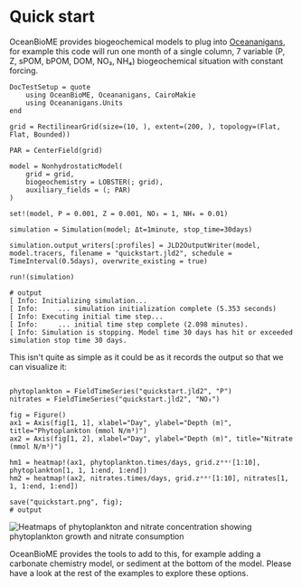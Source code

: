 # Quick start
OceanBioME provides biogeochemical models to plug into [Oceananigans](https://github.com/CliMA/Oceananigans.jl), for example this code will run one month of a single column, 7 variable (P, Z, sPOM, bPOM, DOM, NO₃, NH₄) biogeochemical situation with constant forcing.

```@meta
DocTestSetup = quote
    using OceanBioME, Oceananigans, CairoMakie
    using Oceananigans.Units
end
```

``` jldoctest quickstart
grid = RectilinearGrid(size=(10, ), extent=(200, ), topology=(Flat, Flat, Bounded))

PAR = CenterField(grid)

model = NonhydrostaticModel(
    grid = grid,
    biogeochemistry = LOBSTER(; grid),
    auxiliary_fields = (; PAR)
)

set!(model, P = 0.001, Z = 0.001, NO₃ = 1, NH₄ = 0.01)

simulation = Simulation(model; Δt=1minute, stop_time=30days)

simulation.output_writers[:profiles] = JLD2OutputWriter(model, model.tracers, filename = "quickstart.jld2", schedule = TimeInterval(0.5days), overwrite_existing = true)

run!(simulation)

# output
[ Info: Initializing simulation...
[ Info:     ... simulation initialization complete (5.353 seconds)
[ Info: Executing initial time step...
[ Info:     ... initial time step complete (2.098 minutes).
[ Info: Simulation is stopping. Model time 30 days has hit or exceeded simulation stop time 30 days.

```
This isn't quite as simple as it could be as it records the output so that we can visualize it:

``` jldoctest quickstart

phytoplankton = FieldTimeSeries("quickstart.jld2", "P")
nitrates = FieldTimeSeries("quickstart.jld2", "NO₃")

fig = Figure()
ax1 = Axis(fig[1, 1], xlabel="Day", ylabel="Depth (m)", title="Phytoplankton (mmol N/m³)")
ax2 = Axis(fig[1, 2], xlabel="Day", ylabel="Depth (m)", title="Nitrate (mmol N/m³)")

hm1 = heatmap!(ax1, phytoplankton.times/days, grid.zᵃᵃᶜ[1:10], phytoplankton[1, 1, 1:end, 1:end])
hm2 = heatmap!(ax2, nitrates.times/days, grid.zᵃᵃᶜ[1:10], nitrates[1, 1, 1:end, 1:end])

save("quickstart.png", fig);
# output
```
![Heatmaps of phytoplankton and nitrate concentration showing phytoplankton growth and nitrate consumption](quickstart.png)

OceanBioME provides the tools to add to this, for example adding a carbonate chemistry model, or sediment at the bottom of the model. Please have a look at the rest of the examples to explore these options.